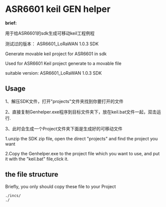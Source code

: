 # ASR6601 keil GEN helper

**brief:**

用于给ASR6601的sdk生成可移动keil工程例程

测试过的版本： ASR6601_LoRaWAN 1.0.3 SDK

Generate movable keil project for ASR6601 in sdk

Used for ASR6601 Keil project generate to a movable file

suitable version: ASR6601_LoRaWAN 1.0.3 SDK

## Usage 

1、解压SDK文件，打开"projects"文件夹找到你要打开的文件

2、直接复制Genhelper.exe程序到目标文件夹下，放在keil.bat文件一起，双击运行.

3、此时会生成一个Project文件夹下面是生成好的可移动文件

1.unzip the SDK zip file, open the direct "projects" and find the project you want

2.Copy the Genhelper.exe to the project file which you want to use, and put it with the "keil.bat" file,click it.

## the file structure

Briefly, you only should copy these file to your Project

```
./incs/
./
```



